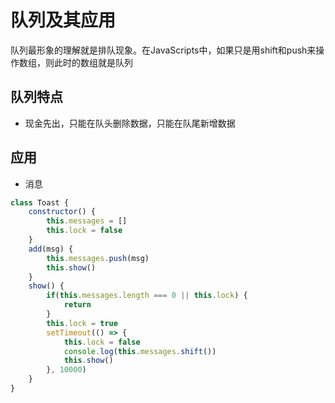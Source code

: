 # 队列及其应用
队列最形象的理解就是排队现象。在JavaScripts中，如果只是用shift和push来操作数组，则此时的数组就是队列
## 队列特点
* 现金先出，只能在队头删除数据，只能在队尾新增数据

## 应用
* 消息
```javascript
class Toast {
    constructor() {
        this.messages = []
        this.lock = false
    }
    add(msg) {
        this.messages.push(msg)
        this.show()
    }
    show() {
        if(this.messages.length === 0 || this.lock) {
            return
        }
        this.lock = true
        setTimeout(() => {
            this.lock = false
            console.log(this.messages.shift())
            this.show()
        }, 10000)
    }
}
```
